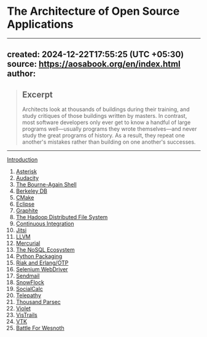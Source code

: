 # The Architecture of Open Source Applications

---

created: 2024-12-22T17:55:25 (UTC +05:30)
source: https://aosabook.org/en/index.html
author:
-------

> ## Excerpt
>
> Architects look at thousands of buildings during their
> training, and study critiques of those buildings written
> by masters.  In contrast, most software developers only
> ever get to know a handful of large programs
> well—usually programs they wrote
> themselves—and never study the great programs of
> history.  As a result, they repeat one another's mistakes
> rather than building on one another's successes.

---

[Introduction](https://aosabook.org/en/v1/intro1.html)

1. [Asterisk](https://aosabook.org/en/v1/asterisk.html)
2. [Audacity](https://aosabook.org/en/v1/audacity.html)
3. [The Bourne-Again Shell](https://aosabook.org/en/v1/bash.html)
4. [Berkeley DB](https://aosabook.org/en/v1/bdb.html)
5. [CMake](https://aosabook.org/en/v1/cmake.html)
6. [Eclipse](https://aosabook.org/en/v1/eclipse.html)
7. [Graphite](https://aosabook.org/en/v1/graphite.html)
8. [The Hadoop Distributed File System](https://aosabook.org/en/v1/hdfs.html)
9. [Continuous Integration](https://aosabook.org/en/v1/integration.html)
10. [Jitsi](https://aosabook.org/en/v1/jitsi.html)
11. [LLVM](https://aosabook.org/en/v1/llvm.html)
12. [Mercurial](https://aosabook.org/en/v1/mercurial.html)
13. [The NoSQL Ecosystem](https://aosabook.org/en/v1/nosql.html)
14. [Python Packaging](https://aosabook.org/en/v1/packaging.html)
15. [Riak and Erlang/OTP](https://aosabook.org/en/v1/riak.html) 
16. [Selenium WebDriver](https://aosabook.org/en/v1/selenium.html)
17. [Sendmail](https://aosabook.org/en/v1/sendmail.html) 
18. [SnowFlock](https://aosabook.org/en/v1/snowflock.html)
19. [SocialCalc](https://aosabook.org/en/v1/socialcalc.html)
20. [Telepathy](https://aosabook.org/en/v1/telepathy.html)
21. [Thousand Parsec](https://aosabook.org/en/v1/thousandparsec.html)
22. [Violet](https://aosabook.org/en/v1/violet.html)
23. [VisTrails](https://aosabook.org/en/v1/vistrails.html)
24. [VTK](https://aosabook.org/en/v1/vtk.html)
25. [Battle For Wesnoth](https://aosabook.org/en/v1/wesnoth.html)
